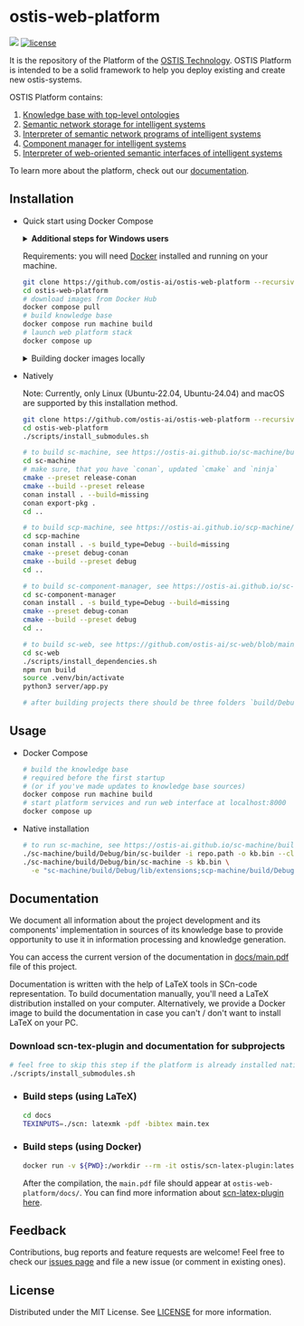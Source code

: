 # ostis-web-platform

<img src="https://github.com/ostis-ai/ostis-web-platform/actions/workflows/main.yml/badge.svg?branch=develop"> [![license](https://img.shields.io/badge/License-MIT-yellow.svg)](LICENSE)
 
It is the repository of the Platform of the [OSTIS Technology](https://github.com/ostis-ai). OSTIS Platform is intended to be a solid framework to help you deploy existing and create new ostis-systems.

OSTIS Platform contains:

1. [Knowledge base with top-level ontologies](https://github.com/ostis-ai/ims.ostis.kb)
2. [Semantic network storage for intelligent systems](https://github.com/ostis-ai/sc-machine)
3. [Interpreter of semantic network programs of intelligent systems](https://github.com/ostis-ai/scp-machine)
4. [Component manager for intelligent systems](https://github.com/ostis-ai/sc-component-manager)
5. [Interpreter of web-oriented semantic interfaces of intelligent systems](https://github.com/ostis-ai/sc-web)

To learn more about the platform, check out our [documentation](https://github.com/ostis-ai/ostis-web-platform/blob/develop/docs/main.pdf).

## Installation

- Quick start using Docker Compose

  <details>

  <summary><b>Additional steps for Windows users</b></summary>

  Make sure you are using UNIX line endings inside the repository and `longpaths` are enabled, otherwise you may face problems during build or installation process. Use the commands below to reconfigure Git on your machine:

    ```sh
    git config --global core.autocrlf input
    git config --global core.longpaths true
    ```

  </details>

  Requirements: you will need [Docker](https://docs.docker.com/get-docker/) installed and running on your machine.

  ```sh
  git clone https://github.com/ostis-ai/ostis-web-platform --recursive
  cd ostis-web-platform
  # download images from Docker Hub
  docker compose pull
  # build knowledge base
  docker compose run machine build
  # launch web platform stack
  docker compose up
  ```

   <details>
   <summary> Building docker images locally </summary>

  This may come in handy e.g. when you want to use a custom branch of the sc-machine or sc-web.

  ### Requirements:

  1. In case you're using Windows, set up git using the installation instructions above
  2. Enable Docker BuildKit. You can use `DOCKER_BUILDKIT=1` shell variable for this.

  ### Build process

  ```sh
  git clone https://github.com/ostis-ai/ostis-web-platform --recursive
  cd ostis-web-platform
  # download all submodules
  ./scripts/install_submodules.sh
  # build sc-machine, scp-machine and sc-component-manager
  docker compose build
  ```

   </details>

- Natively

  Note: Currently, only Linux (Ubuntu-22.04, Ubuntu-24.04) and macOS are supported by this installation method.

  ```sh
  git clone https://github.com/ostis-ai/ostis-web-platform --recursive
  cd ostis-web-platform
  ./scripts/install_submodules.sh

  # to build sc-machine, see https://ostis-ai.github.io/sc-machine/build/quick_start/#start-develop-sc-machine-with-conan
  cd sc-machine
  # make sure, that you have `conan`, updated `cmake` and `ninja`
  cmake --preset release-conan
  cmake --build --preset release
  conan install . --build=missing
  conan export-pkg .
  cd ..

  # to build scp-machine, see https://ostis-ai.github.io/scp-machine/build/quick_start/#start-develop-scp-machine-with-conan
  cd scp-machine
  conan install . -s build_type=Debug --build=missing
  cmake --preset debug-conan
  cmake --build --preset debug
  cd ..

  # to build sc-component-manager, see https://ostis-ai.github.io/sc-component-manager/build/quick_start/#start-develop-sc-component-manager-with-conan
  cd sc-component-manager
  conan install . -s build_type=Debug --build=missing
  cmake --preset debug-conan
  cmake --build --preset debug
  cd ..

  # to build sc-web, see https://github.com/ostis-ai/sc-web/blob/main/README.md
  cd sc-web
  ./scripts/install_dependencies.sh
  npm run build
  source .venv/bin/activate
  python3 server/app.py

  # after building projects there should be three folders `build/Debug` in sc-machine, scp-machine and sc-component-manager
  ```

## Usage

- Docker Compose

  ```sh
  # build the knowledge base
  # required before the first startup 
  # (or if you've made updates to knowledge base sources)
  docker compose run machine build
  # start platform services and run web interface at localhost:8000
  docker compose up
  ```

- Native installation

  ```sh
  # to run sc-machine, see https://ostis-ai.github.io/sc-machine/build/quick_start/#run-sc-machine-in-debug
  ./sc-machine/build/Debug/bin/sc-builder -i repo.path -o kb.bin --clear
  ./sc-machine/build/Debug/bin/sc-machine -s kb.bin \
    -e "sc-machine/build/Debug/lib/extensions;scp-machine/build/Debug/lib/extensions;sc-component-manager/build/Debug/lib/extensions"
  ```

## Documentation

We document all information about the project development and its components' implementation in sources of its knowledge base
to provide opportunity to use it in information processing and knowledge generation.

You can access the current version of the documentation in [docs/main.pdf](docs/main.pdf) file of this project.

Documentation is written with the help of LaTeX tools in SCn-code representation. To build documentation manually, you'll need a LaTeX distribution installed on your computer. Alternatively, we provide a Docker image to build the documentation in case you can't / don't want to install LaTeX on your PC.

### Download scn-tex-plugin and documentation for subprojects

```sh
# feel free to skip this step if the platform is already installed natively
./scripts/install_submodules.sh
```

- ### Build steps (using LaTeX)

  ```sh
  cd docs
  TEXINPUTS=./scn: latexmk -pdf -bibtex main.tex
  ```

- ### Build steps (using Docker)

  ```sh
  docker run -v ${PWD}:/workdir --rm -it ostis/scn-latex-plugin:latest "docs/main.tex"
  ```

  After the compilation, the `main.pdf` file should appear at `ostis-web-platform/docs/`. You can find more information about [scn-latex-plugin here](https://github.com/ostis-ai/scn-latex-plugin).

## Feedback

Contributions, bug reports and feature requests are welcome! Feel free to check our [issues page](https://github.com/ostis-ai/ostis-web-platform/issues) and file a new issue (or comment in existing ones).

## License

Distributed under the MIT License. See [LICENSE](LICENSE) for more information.
